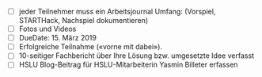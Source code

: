 - [ ] jeder Teilnehmer muss ein Arbeitsjournal Umfang: (Vorspiel, STARTHack, Nachspiel dokumentieren)
- [ ] Fotos und Videos
- [ ] DueDate: 15. März 2019
- [ ] Erfolgreiche Teilnahme («vorne mit dabei»).
- [ ] 10-seitiger Fachbericht über Ihre Lösung bzw. umgesetzte Idee verfasst
- [ ] HSLU Blog-Beitrag für HSLU-Mitarbeiterin Yasmin Billeter erfassen